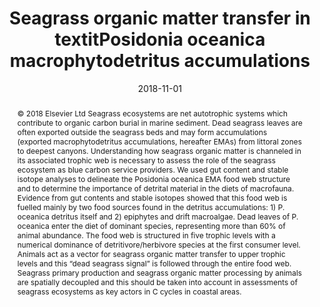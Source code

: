 ﻿---
title: "Seagrass organic matter transfer in textitPosidonia oceanica macrophytodetritus accumulations"
date: 2018-11-01
publishDate: 2020-02-22T09:51:32.642102Z
authors: ["François Remy", "Thibaud Mascart", "Marleen De Troch", "Loïc N. Michel", "Gilles Lepoint"]
publication_types: ["2"]
abstract: "© 2018 Elsevier Ltd Seagrass ecosystems are net autotrophic systems which contribute to organic carbon burial in marine sediment. Dead seagrass leaves are often exported outside the seagrass beds and may form accumulations (exported macrophytodetritus accumulations, hereafter EMAs) from littoral zones to deepest canyons. Understanding how seagrass organic matter is channeled in its associated trophic web is necessary to assess the role of the seagrass ecosystem as blue carbon service providers. We used gut content and stable isotope analyses to delineate the Posidonia oceanica EMA food web structure and to determine the importance of detrital material in the diets of macrofauna. Evidence from gut contents and stable isotopes showed that this food web is fuelled mainly by two food sources found in the detritus accumulations: 1) P. oceanica detritus itself and 2) epiphytes and drift macroalgae. Dead leaves of P. oceanica enter the diet of dominant species, representing more than 60% of animal abundance. The food web is structured in five trophic levels with a numerical dominance of detritivore/herbivore species at the first consumer level. Animals act as a vector for seagrass organic matter transfer to upper trophic levels and this “dead seagrass signal” is followed through the entire food web. Seagrass primary production and seagrass organic matter processing by animals are spatially decoupled and this should be taken into account in assessments of seagrass ecosystems as key actors in C cycles in coastal areas."
featured: false
publication: "*Estuarine, Coastal and Shelf Science*"
tags: []
url_pdf: "https://linkinghub.elsevier.com/retrieve/pii/S0272771418300544"
doi: "10.1016/j.ecss.2018.07.001"
---

